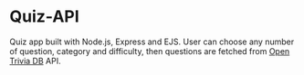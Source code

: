 # Quiz-API

Quiz app built with Node.js, Express and EJS. User can choose any number of question, category and difficulty, then questions are fetched from [Open Trivia DB](https://opentdb.com/) API.
